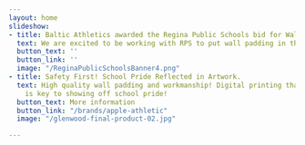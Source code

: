 ```yaml
---
layout: home
slideshow:
- title: Baltic Athletics awarded the Regina Public Schools bid for Wall Padding!
  text: We are excited to be working with RPS to put wall padding in their schools.
  button_text: ''
  button_link: ''
  image: "/ReginaPublicSchoolsBanner4.png"
- title: Safety First! School Pride Reflected in Artwork.
  text: High quality wall padding and workmanship! Digital printing that won't peel
    is key to showing off school pride!
  button_text: More information
  button_link: "/brands/apple-athletic"
  image: "/glenwood-final-product-02.jpg"

---
```

